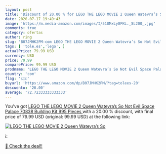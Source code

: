 ```yaml
---
layout: post
title: 'Discount of 20.00 % for LEGO THE LEGO MOVIE 2 Queen Watevra’s So'
date: 2020-07-17 19:49:43
image: 'https://m.media-amazon.com/images/I/51UMxLy8FKL._SL200_.jpg'
comments: true
category: ofertas
author: ring
slug: 'B07JMHK2PM-com LEGO THE LEGO MOVIE 2 Queen Watevra’s So Not Evil Space...'
tags: [ 'tole.es','lego', ]
actualPrice: 79.99 USD
currency: USD
price: 79.99
comparePrice: 99.99 USD
prodname: 'LEGO THE LEGO MOVIE 2 Queen Watevra’s So Not Evil Space Palace 70838 Building Kit  995 Pieces '
country: 'com'
flag: '🇺🇸'
buyurl: 'https://www.amazon.com/dp/B07JMHK2PM/?tag=tolees-20'
descuento: '20.00'
average: '72.72333333333333'
---
```


You've got [LEGO THE LEGO MOVIE 2 Queen Watevra’s So Not Evil Space Palace 70838 Building Kit  995 Pieces ](https://www.amazon.com/dp/B07JMHK2PM/?tag=tolees-20) with a  20.00 % discount, with final price of 79.99 USD (original: 99.99 USD) at the following link:

[![LEGO THE LEGO MOVIE 2 Queen Watevra’s So](https://m.media-amazon.com/images/I/51UMxLy8FKL._SL200_.jpg)](https://www.amazon.com/dp/B07JMHK2PM/?tag=tolees-20)

ℹ️:


[🛒 Check the deal!!](https://www.amazon.com/dp/B07JMHK2PM/?tag=tolees-20)
